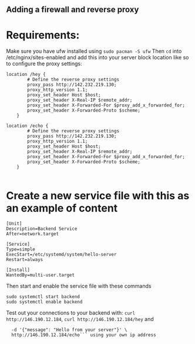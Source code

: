 ## Adding a firewall and reverse proxy

# Requirements:

Make sure you have ufw installed using `sudo pacman -S ufw`
Then `cd` into /etc/nginx/sites-enabled and add this into your server block location like so to configure the proxy settings:

```
location /hey {
        # Define the reverse proxy settings
        proxy_pass http://142.232.219.130;
        proxy_http_version 1.1;
        proxy_set_header Host $host;
        proxy_set_header X-Real-IP $remote_addr;
        proxy_set_header X-Forwarded-For $proxy_add_x_forwarded_for;
        proxy_set_header X-Forwarded-Proto $scheme;
    }

location /echo {
        # Define the reverse proxy settings
        proxy_pass http://142.232.219.130;
        proxy_http_version 1.1;
        proxy_set_header Host $host;
        proxy_set_header X-Real-IP $remote_addr;
        proxy_set_header X-Forwarded-For $proxy_add_x_forwarded_for;
        proxy_set_header X-Forwarded-Proto $scheme;
    }


```

# Create a new service file with this as an example of content

```
[Unit]
Description=Backend Service
After=network.target

[Service]
Type=simple
ExecStart=/etc/systemd/system/hello-server
Restart=always

[Install]
WantedBy=multi-user.target
```

Then start and enable the service file with these commands

```
sudo systemctl start backend
sudo systemctl enable backend
```

Test out your connections to your backend with: `curl http://146.190.12.184`, `curl http://146.190.12.184/hey` and

````curl -X POST -H "Content-Type: application/json" \
  -d '{"message": "Hello from your server"}' \
  http://146.190.12.184/echo``` using your own ip address
````
